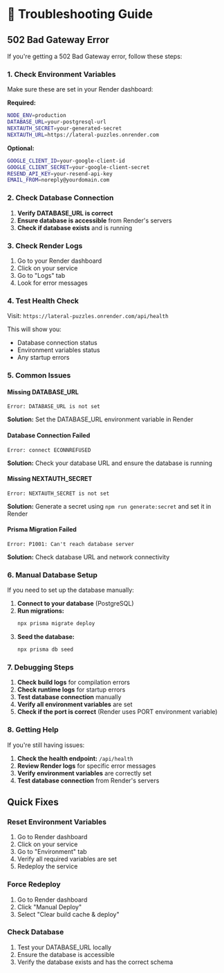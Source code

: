 # 🔧 Troubleshooting Guide

## 502 Bad Gateway Error

If you're getting a 502 Bad Gateway error, follow these steps:

### 1. Check Environment Variables

Make sure these are set in your Render dashboard:

**Required:**
```bash
NODE_ENV=production
DATABASE_URL=your-postgresql-url
NEXTAUTH_SECRET=your-generated-secret
NEXTAUTH_URL=https://lateral-puzzles.onrender.com
```

**Optional:**
```bash
GOOGLE_CLIENT_ID=your-google-client-id
GOOGLE_CLIENT_SECRET=your-google-client-secret
RESEND_API_KEY=your-resend-api-key
EMAIL_FROM=noreply@yourdomain.com
```

### 2. Check Database Connection

1. **Verify DATABASE_URL is correct**
2. **Ensure database is accessible** from Render's servers
3. **Check if database exists** and is running

### 3. Check Render Logs

1. Go to your Render dashboard
2. Click on your service
3. Go to "Logs" tab
4. Look for error messages

### 4. Test Health Check

Visit: `https://lateral-puzzles.onrender.com/api/health`

This will show you:
- Database connection status
- Environment variables status
- Any startup errors

### 5. Common Issues

#### Missing DATABASE_URL
```
Error: DATABASE_URL is not set
```
**Solution:** Set the DATABASE_URL environment variable in Render

#### Database Connection Failed
```
Error: connect ECONNREFUSED
```
**Solution:** Check your database URL and ensure the database is running

#### Missing NEXTAUTH_SECRET
```
Error: NEXTAUTH_SECRET is not set
```
**Solution:** Generate a secret using `npm run generate:secret` and set it in Render

#### Prisma Migration Failed
```
Error: P1001: Can't reach database server
```
**Solution:** Check database URL and network connectivity

### 6. Manual Database Setup

If you need to set up the database manually:

1. **Connect to your database** (PostgreSQL)
2. **Run migrations:**
   ```bash
   npx prisma migrate deploy
   ```
3. **Seed the database:**
   ```bash
   npx prisma db seed
   ```

### 7. Debugging Steps

1. **Check build logs** for compilation errors
2. **Check runtime logs** for startup errors
3. **Test database connection** manually
4. **Verify all environment variables** are set
5. **Check if the port is correct** (Render uses PORT environment variable)

### 8. Getting Help

If you're still having issues:

1. **Check the health endpoint:** `/api/health`
2. **Review Render logs** for specific error messages
3. **Verify environment variables** are correctly set
4. **Test database connection** from Render's servers

## Quick Fixes

### Reset Environment Variables
1. Go to Render dashboard
2. Click on your service
3. Go to "Environment" tab
4. Verify all required variables are set
5. Redeploy the service

### Force Redeploy
1. Go to Render dashboard
2. Click "Manual Deploy"
3. Select "Clear build cache & deploy"

### Check Database
1. Test your DATABASE_URL locally
2. Ensure the database is accessible
3. Verify the database exists and has the correct schema
